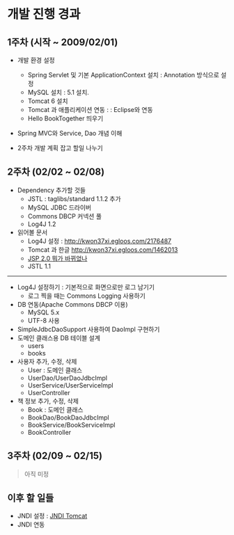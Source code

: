 # 개발 진행 경과 #

## 1주차 (시작 ~ 2009/02/01) ##
  * 개발 환경 설정
    * Spring Servlet 및 기본 ApplicationContext 설치 : Annotation 방식으로 설정
    * MySQL 설치 : 5.1 설치.
    * Tomcat 6 설치
    * Tomcat 과 애플리케이션 연동 :  : Eclipse와 연동
    * Hello BookTogether 띄우기

  * Spring MVC와 Service, Dao 개념 이해
  * 2주차 개발 계획 잡고 할일 나누기


## 2주차 (02/02 ~ 02/08) ##
  * Dependency 추가할 것들
    * JSTL : taglibs/standard 1.1.2 추가
    * MySQL JDBC 드라이버
    * Commons DBCP 커넥션 풀
    * Log4J 1.2
  * 읽어볼 문서
    * Log4J 설정 : http://kwon37xi.egloos.com/2176487
    * Tomcat 과 한글 http://kwon37xi.egloos.com/1462013
    * [JSP 2.0 뭐가 바뀌었나](http://kr.geocities.com/kwon37xi/jsp20/WhatsNewJSP20-1.html)
    * JSTL 1.1

---

  * Log4J 설정하기 : 기본적으로 화면으로만 로그 남기기
    * 로그 찍을 때는 Commons Logging 사용하기
  * DB 연동(Apache Commons DBCP 이용)
    * MySQL 5.x
    * UTF-8 사용
  * SimpleJdbcDaoSupport 사용하여 DaoImpl 구현하기
  * 도메인 클래스용 DB 테이블 설계
    * users
    * books
  * 사용자 추가, 수정, 삭제
    * User : 도메인 클래스
    * UserDao/UserDaoJdbcImpl
    * UserService/UserServiceImpl
    * UserController
  * 책 정보 추가, 수정, 삭제
    * Book : 도메인 클래스
    * BookDao/BookDaoJdbcImpl
    * BookService/BookServiceImpl
    * BookController

## 3주차 (02/09 ~ 02/15) ##

> 아직 미정


## 이후 할 일들 ##
  * JNDI 설정 :  [JNDI Tomcat](http://kwon37xi.egloos.com/2852803)
  * JNDI 연동